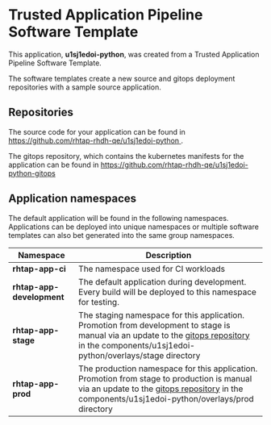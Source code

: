# Trusted Application Pipeline Software Template

This application, **u1sj1edoi-python**, was created from a Trusted Application Pipeline Software Template.

The software templates create a new source and gitops deployment repositories with a sample source application. 

## Repositories

The source code for your application can be found in [https://github.com/rhtap-rhdh-qe/u1sj1edoi-python ](https://github.com/rhtap-rhdh-qe/u1sj1edoi-python ).
 
The gitops repository, which contains the kubernetes manifests for the application can be found in 
[https://github.com/rhtap-rhdh-qe/u1sj1edoi-python-gitops ](https://github.com/rhtap-rhdh-qe/u1sj1edoi-python-gitops ) 

## Application namespaces 

The default application will be found in the following namespaces. Applications can be deployed into unique namespaces or multiple software templates can also bet generated into the same group namespaces.  

|  Namespace   |  Description   |  
| -------- | -------- |
| **rhtap-app-ci** | The namespace used for CI workloads |
| **rhtap-app-development** | The default application during development. Every build will be deployed to this namespace for testing. |
| **rhtap-app-stage** | The staging namespace for this application. Promotion from development to stage is manual via an update to the [gitops repository](https://github.com/rhtap-rhdh-qe/u1sj1edoi-python-gitops ) in the components/u1sj1edoi-python/overlays/stage directory |
| **rhtap-app-prod** | The production namespace for this application. Promotion from stage to production is manual via an update to the [gitops repository](https://github.com/rhtap-rhdh-qe/u1sj1edoi-python-gitops ) in the components/u1sj1edoi-python/overlays/prod directory |